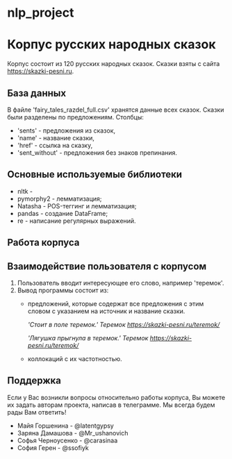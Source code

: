 # nlp_project

# Корпус русских народных сказок
Корпус состоит из 120 русских народных сказок. Сказки взяты с сайта https://skazki-pesni.ru.

## База данных
В файле 'fairy_tales_razdel_full.csv' хранятся данные всех сказок. Сказки были разделены по предложениям. Столбцы: 
- 'sents' - предложения из сказок,
- 'name' - название сказки,
- 'href' - ссылка на сказку,
- 'sent_without' - предложения без знаков препинания.

## Основные используемые библиотеки 
- nltk -
- pymorphy2 - лемматизация;
- Natasha - POS-теггинг и лемматизация;
- pandas - создание DataFrame;
- re - написание регулярных выражений.

## Работа корпуса

## Взаимодействие пользователя с корпусом

1. Пользователь вводит интересующее его слово, например 'теремок'.
2. Вывод программы состоит из:
   * предложений, которые содержат все предложения с этим словом с указанием на источник и название сказки.
     
     *'Стоит в поле теремок.' Теремок https://skazki-pesni.ru/teremok/*
     
     *'Лягушка прыгнула в теремок.' Теремок https://skazki-pesni.ru/teremok/*
   * коллокаций с их частотностью. 
   

## Поддержка
Если у Вас возникли вопросы относительно работы корпуса, Вы можете их задать авторам проекта, написав в телеграмме. Мы всегда будем рады Вам ответить!

- Майя Горшенина - @latentgypsy
- Заряна Дамашова - @Mr_ushanovich
- Софья Черноусенко - @carasinaa
- София Герен - @ssofiyk


